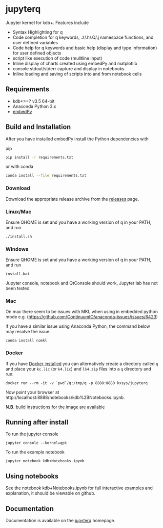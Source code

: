 # jupyterq 
Jupyter kernel for kdb+. Features include

- Syntax Highlighting for q
- Code completion for q keywords, .z/.h/.Q/.j namespace functions, and user defined variables
- Code help for q keywords and basic help (display and type information) for user defined objects
- script like execution of code (mulitline input)
- Inline display of charts created using embedPy and matplotlib
- console stdout/stderr capture and display in notebooks
- Inline loading and saving of scripts into and from notebook cells


## Requirements 
- kdb+>=? v3.5 64-bit
- Anaconda Python 3.x
- [embedPy](https://github.com/KxSystems/embedPy)


## Build and Installation

After you have installed embedPy install the Python dependencies with 

pip
```bash
pip install -r requirements.txt
```
or with conda
```bash
conda install --file requirements.txt
```
### Download

Download the appropriate release archive from the [releases](../../releases/latest) page.


### Linux/Mac

Ensure QHOME is set and you have a working version of q in your PATH, and run

```bash
./install.sh
```

### Windows
Ensure QHOME is set and you have a working version of q in your PATH, and run

```
install.bat
```

Jupyter console, notebook and QtConsole should work, Jupyter lab has not been tested

### Mac
On mac there seem to be issues with MKL when using in embedded python mode e.g. (https://github.com/ContinuumIO/anaconda-issues/issues/6423)

If you have a similar issue using Anaconda Python, the command below may resolve the issue.

```conda install nomkl```

### Docker

If you have [Docker installed](https://www.docker.com/community-edition) you can alternatively create a directory called `q` and place your `kc.lic` (or `k4.lic`) and `l64.zip` files into a `q` directory and run:

    docker run --rm -it -v `pwd`/q:/tmp/q -p 8888:8888 kxsys/jupyterq

Now point your browser at http://localhost:8888/notebooks/kdb%2BNotebooks.ipynb.

**N.B.** [build instructions for the image are available](docker/README.md)

## Running after install

To run the jupyter console
```
jupyter console --kernel=qpk
```
To run the example notebook
```
jupyter notebook kdb+Notebooks.ipynb
```


## Using notebooks

See the notebook kdb+Notebooks.ipynb for full interactive examples and explanation, it should be viewable on github.


## Documentation

Documentation is available on the [jupyterq](https://code.kx.com/q/ml/jupyterq/) homepage.
